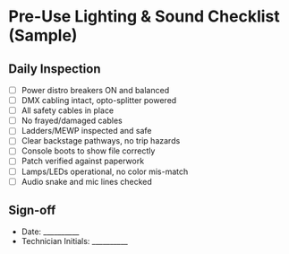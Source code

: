 # Pre-Use Lighting & Sound Checklist (Sample)

## Daily Inspection
- [ ] Power distro breakers ON and balanced
- [ ] DMX cabling intact, opto-splitter powered
- [ ] All safety cables in place
- [ ] No frayed/damaged cables
- [ ] Ladders/MEWP inspected and safe
- [ ] Clear backstage pathways, no trip hazards
- [ ] Console boots to show file correctly
- [ ] Patch verified against paperwork
- [ ] Lamps/LEDs operational, no color mis-match
- [ ] Audio snake and mic lines checked

## Sign-off
- Date: __________
- Technician Initials: __________
